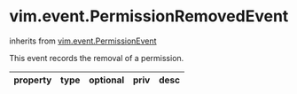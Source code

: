 vim.event.PermissionRemovedEvent
================================
inherits from [vim.event.PermissionEvent](docs/vim.event.PermissionEvent.md)


This event records the removal of a permission.

| property | type | optional | priv | desc |
|:---------|:-----|:---------|:-----|:-----|


